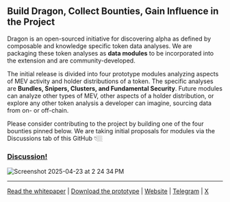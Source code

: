 ## Build Dragon, Collect Bounties, Gain Influence in the Project

Dragon is an open-sourced initiative for discovering alpha as defined by composable and knowledge specific token data analyses. We are packaging these token analyses as **data modules** to be incorporated into the extension and are community-developed.

The initial release is divided into four prototype modules analyzing aspects of MEV activity and holder distributions of a token. The specific analyses are **Bundles, Snipers, Clusters, and Fundamental Security**. Future modules can analyze other types of MEV, other aspects of a holder distribution, or explore any other token analysis a developer can imagine, sourcing data from on- or off-chain.

Please consider contributing to the project by building one of the four bounties pinned below. We are taking initial proposals for modules via the Discussions tab of this GitHub 👇🏼

### [Discussion!](https://github.com/orgs/alpha-dragon-org/discussions)

![Screenshot 2025-04-23 at 2 24 34 PM](https://github.com/user-attachments/assets/964752fe-c22d-4d18-aa41-b837014b3314)




---


[Read the whitepaper](https://alpha-dragon.ai/alphadragon.pdf) |
[Download the prototype](https://chromewebstore.google.com/detail/dragon/ncbgllgbplhnbekllhogabdefjidbkoe) | [Website](https://alpha-dragon.ai) | [Telegram](https://t.me/+OU0SLVfcpEZhZWQx) | [X](https://x.com/AlphaDragonAI)


